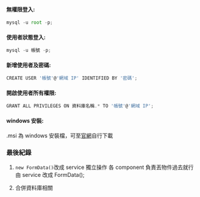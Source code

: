 #### 無權限登入:

```javascript
mysql -u root -p;
```

#### 使用者狀態登入:

```javascript
mysql -u 帳號 -p;
```

#### 新增使用者及密碼:

```javascript
CREATE USER '帳號'@'網域 IP' IDENTIFIED BY '密碼';
```

#### 開啟使用者所有權限:

```javascript
GRANT ALL PRIVILEGES ON 資料庫名稱.* TO '帳號'@'網域 IP';
```

#### windows 安裝:

.msi 為 windows 安裝檔，可至[官網](https://downloads.mariadb.org/)自行下載

### 最後紀錄

1.  `new FormData()`改成 service 獨立操作
    各 component 負責丟物件過去就行
    由 service 改成 FormData();

2.  合併資料庫相關
